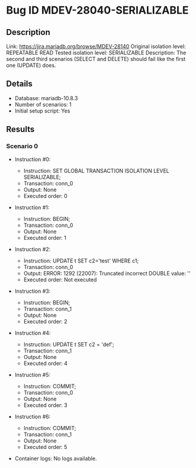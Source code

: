 # Bug ID MDEV-28040-SERIALIZABLE

## Description

Link:                     https://jira.mariadb.org/browse/MDEV-28140
Original isolation level: REPEATABLE READ
Tested isolation level:   SERIALIZABLE
Description:              The second and third scenarios (SELECT and DELETE) should fail like the first one (UPDATE) does.


## Details
 * Database: mariadb-10.8.3
 * Number of scenarios: 1
 * Initial setup script: Yes

## Results
### Scenario 0
 * Instruction #0:
     - Instruction:  SET GLOBAL TRANSACTION ISOLATION LEVEL SERIALIZABLE;
     - Transaction: conn_0
     - Output: None
     - Executed order: 0
 * Instruction #1:
     - Instruction:  BEGIN;
     - Transaction: conn_0
     - Output: None
     - Executed order: 1
 * Instruction #2:
     - Instruction:  UPDATE t SET c2='test' WHERE c1;
     - Transaction: conn_0
     - Output: ERROR: 1292 (22007): Truncated incorrect DOUBLE value: ''
     - Executed order: Not executed
 * Instruction #3:
     - Instruction:  BEGIN;
     - Transaction: conn_1
     - Output: None
     - Executed order: 2
 * Instruction #4:
     - Instruction:  UPDATE t SET c2 = 'def';
     - Transaction: conn_1
     - Output: None
     - Executed order: 4
 * Instruction #5:
     - Instruction:  COMMIT;
     - Transaction: conn_0
     - Output: None
     - Executed order: 3
 * Instruction #6:
     - Instruction:  COMMIT;
     - Transaction: conn_1
     - Output: None
     - Executed order: 5

 * Container logs:
   No logs available.
